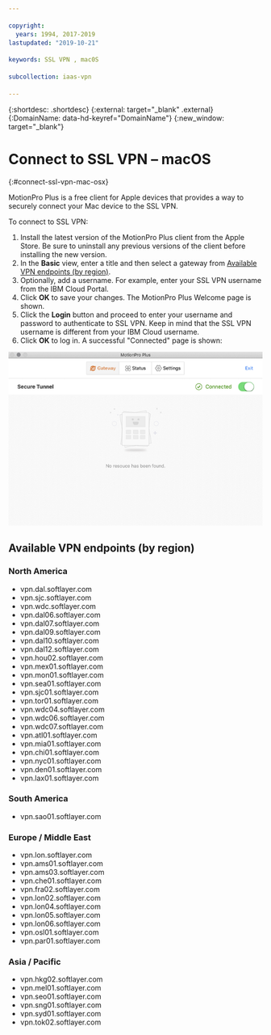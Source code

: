 ```yaml
---

copyright:
  years: 1994, 2017-2019
lastupdated: "2019-10-21"

keywords: SSL VPN , mac0S

subcollection: iaas-vpn

---
```


{:shortdesc: .shortdesc}
{:external: target="_blank" .external}
{:DomainName: data-hd-keyref="DomainName"} 
{:new_window: target="_blank"}

# Connect to SSL VPN – macOS
{:#connect-ssl-vpn-mac-osx}

MotionPro Plus is a free client for Apple devices that provides a way to securely connect your Mac device to the SSL VPN.

To connect to SSL VPN: 

1. Install the latest version of the MotionPro Plus client from the Apple Store. 
Be sure to uninstall any previous versions of the client before installing the new version.
2. In the **Basic** view, enter a title and then select a gateway from [Available VPN endpoints (by region)](#available-vpn-endpoints-by-region).
3. Optionally, add a username. For example, enter your SSL VPN username from the IBM Cloud Portal.
4. Click **OK** to save your changes. The MotionPro Plus Welcome page is shown.
5. Click the **Login** button and proceed to enter your username and password to authenticate to SSL VPN. Keep in mind that the SSL VPN username is different from your IBM Cloud username.
6. Click **OK** to log in. A successful "Connected" page is shown:  

![SSL VPN connected page](images/motionpro_plus_connected.png)

## Available VPN endpoints (by region) 

### North America
* vpn.dal.softlayer.com
* vpn.sjc.softlayer.com
* vpn.wdc.softlayer.com
* vpn.dal06.softlayer.com
* vpn.dal07.softlayer.com
* vpn.dal09.softlayer.com
* vpn.dal10.softlayer.com
* vpn.dal12.softlayer.com
* vpn.hou02.softlayer.com
* vpn.mex01.softlayer.com
* vpn.mon01.softlayer.com
* vpn.sea01.softlayer.com
* vpn.sjc01.softlayer.com
* vpn.tor01.softlayer.com
* vpn.wdc04.softlayer.com
* vpn.wdc06.softlayer.com
* vpn.wdc07.softlayer.com
* vpn.atl01.softlayer.com
* vpn.mia01.softlayer.com
* vpn.chi01.softlayer.com
* vpn.nyc01.softlayer.com
* vpn.den01.softlayer.com
* vpn.lax01.softlayer.com

### South America
* vpn.sao01.softlayer.com

### Europe / Middle East
* vpn.lon.softlayer.com
* vpn.ams01.softlayer.com
* vpn.ams03.softlayer.com
* vpn.che01.softlayer.com
* vpn.fra02.softlayer.com
* vpn.lon02.softlayer.com
* vpn.lon04.softlayer.com
* vpn.lon05.softlayer.com
* vpn.lon06.softlayer.com
* vpn.osl01.softlayer.com
* vpn.par01.softlayer.com

### Asia / Pacific
* vpn.hkg02.softlayer.com
* vpn.mel01.softlayer.com
* vpn.seo01.softlayer.com
* vpn.sng01.softlayer.com
* vpn.syd01.softlayer.com
* vpn.tok02.softlayer.com
